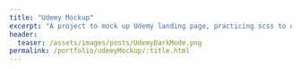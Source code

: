 ```yaml
---
title: "Udemy Mockup"
excerpt: "A project to mock up Udemy landing page, practicing scss to organise css stylesheet"
header:
  teaser: /assets/images/posts/UdemyDarkMode.png
permalink: /portfolio/udemyMockup/:title.html
---
```


